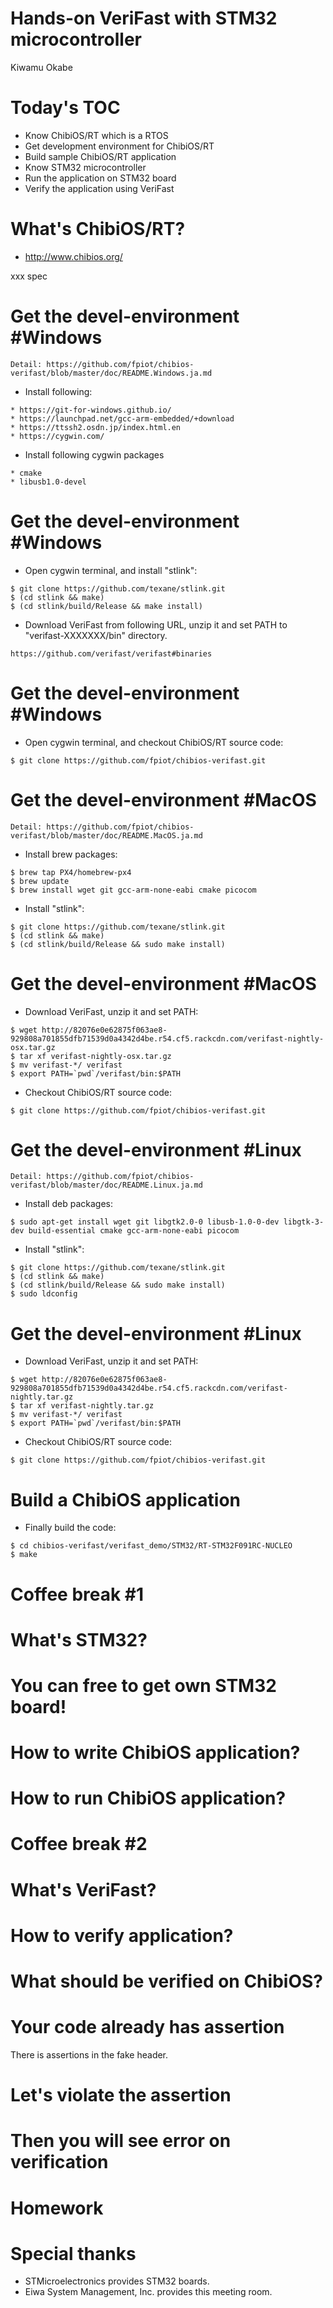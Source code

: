 # Hands-on VeriFast with STM32 microcontroller

Kiwamu Okabe

# Today's TOC

* Know ChibiOS/RT which is a RTOS
* Get development environment for ChibiOS/RT
* Build sample ChibiOS/RT application
* Know STM32 microcontroller
* Run the application on STM32 board
* Verify the application using VeriFast

# What's ChibiOS/RT?

* http://www.chibios.org/

xxx spec

# Get the devel-environment #Windows

```
Detail: https://github.com/fpiot/chibios-verifast/blob/master/doc/README.Windows.ja.md
```

* Install following:

```
* https://git-for-windows.github.io/
* https://launchpad.net/gcc-arm-embedded/+download
* https://ttssh2.osdn.jp/index.html.en
* https://cygwin.com/
```

* Install following cygwin packages

```
* cmake
* libusb1.0-devel
```

# Get the devel-environment #Windows

* Open cygwin terminal, and install "stlink":

```
$ git clone https://github.com/texane/stlink.git
$ (cd stlink && make)
$ (cd stlink/build/Release && make install)
```

* Download VeriFast from following URL, unzip it and set PATH to "verifast-XXXXXXX/bin" directory.

```
https://github.com/verifast/verifast#binaries
```

# Get the devel-environment #Windows

* Open cygwin terminal, and checkout ChibiOS/RT source code:

```
$ git clone https://github.com/fpiot/chibios-verifast.git
```

# Get the devel-environment #MacOS

```
Detail: https://github.com/fpiot/chibios-verifast/blob/master/doc/README.MacOS.ja.md
```

* Install brew packages:

```
$ brew tap PX4/homebrew-px4
$ brew update
$ brew install wget git gcc-arm-none-eabi cmake picocom
```

* Install "stlink":

```
$ git clone https://github.com/texane/stlink.git
$ (cd stlink && make)
$ (cd stlink/build/Release && sudo make install)
```

# Get the devel-environment #MacOS

* Download VeriFast, unzip it and set PATH:

```
$ wget http://82076e0e62875f063ae8-929808a701855dfb71539d0a4342d4be.r54.cf5.rackcdn.com/verifast-nightly-osx.tar.gz
$ tar xf verifast-nightly-osx.tar.gz
$ mv verifast-*/ verifast
$ export PATH=`pwd`/verifast/bin:$PATH
```

* Checkout ChibiOS/RT source code:

```
$ git clone https://github.com/fpiot/chibios-verifast.git
```

# Get the devel-environment #Linux

```
Detail: https://github.com/fpiot/chibios-verifast/blob/master/doc/README.Linux.ja.md
```

* Install deb packages:

```
$ sudo apt-get install wget git libgtk2.0-0 libusb-1.0-0-dev libgtk-3-dev build-essential cmake gcc-arm-none-eabi picocom
```

* Install "stlink":

```
$ git clone https://github.com/texane/stlink.git
$ (cd stlink && make)
$ (cd stlink/build/Release && sudo make install)
$ sudo ldconfig
```

# Get the devel-environment #Linux

* Download VeriFast, unzip it and set PATH:

```
$ wget http://82076e0e62875f063ae8-929808a701855dfb71539d0a4342d4be.r54.cf5.rackcdn.com/verifast-nightly.tar.gz
$ tar xf verifast-nightly.tar.gz
$ mv verifast-*/ verifast
$ export PATH=`pwd`/verifast/bin:$PATH
```

* Checkout ChibiOS/RT source code:

```
$ git clone https://github.com/fpiot/chibios-verifast.git
```

# Build a ChibiOS application

* Finally build the code:

```
$ cd chibios-verifast/verifast_demo/STM32/RT-STM32F091RC-NUCLEO
$ make
```

# Coffee break #1
# What's STM32?
# You can free to get own STM32 board!
# How to write ChibiOS application?
# How to run ChibiOS application?

# Coffee break #2
# What's VeriFast?
# How to verify application?
# What should be verified on ChibiOS?
# Your code already has assertion

There is assertions in the fake header.

# Let's violate the assertion
# Then you will see error on verification
# Homework

# Special thanks

* STMicroelectronics provides STM32 boards.
* Eiwa System Management, Inc. provides this meeting room.
